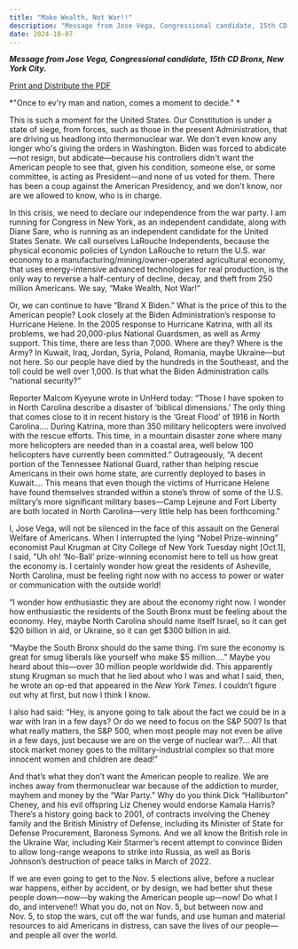 ```yaml
---
title: "Make Wealth, Not War!!"
description: "Message from Jose Vega, Congressional candidate, 15th CD Bronx, New York City. Once to every man and nation, comes a moment to decide. This is such a moment for the United States. Our Constitution is under a state of siege, from forces, such as those in the present Administration, that"
date: 2024-10-07
---
```


***Message from Jose Vega, Congressional candidate, 15th CD Bronx, New York City.***

<a href="/pdfs/statements/make-wealth-not-war_01_v4c_wealth-not-war.pdf" class="pdf-download-btn" target="_blank" download>
    <i class="fas fa-download"></i>
    Print and Distribute the PDF
</a>

*"Once to ev'ry man and nation, comes a moment to decide." *

This is such a moment for the United States. Our Constitution is under a state of siege, from forces, such as those in the present Administration, that are driving us headlong into thermonuclear war. We don't even know any longer who's giving the orders in Washington. Biden was forced to abdicate—not resign, but abdicate—because his controllers didn't want the American people to see that, given his condition, someone else, or some committee, is acting as President—and none of us voted for them. There has been a coup against the American Presidency, and we don't know, nor are we allowed to know, who is in charge.

In this crisis, we need to declare our independence from the war party. I am running for Congress in New York, as an independent candidate, along with Diane Sare, who is running as an independent candidate for the United States Senate. We call ourselves LaRouche Independents, because the physical economic policies of Lyndon LaRouche to return the U.S. war economy to a manufacturing/mining/owner-operated agricultural economy, that uses energy-intensive advanced technologies for real production, is the only way to reverse a half-century of decline, decay, and theft from 250 million Americans. We say, “Make Wealth, Not War!”

Or, we can continue to have “Brand X Biden.” What is the price of this to the American people? Look closely at the Biden Administration’s response to Hurricane Helene. In the 2005 response to Hurricane Katrina, with all its problems, we had 20,000-plus National Guardsmen, as well as Army support. This time, there are less than 7,000. Where are they? Where is the Army? In Kuwait, Iraq, Jordan, Syria, Poland, Romania, maybe Ukraine—but not here. So our people have died by the hundreds in the Southeast, and the toll could be well over 1,000. Is that what the Biden Administration calls “national security?”

Reporter Malcom Kyeyune wrote in UnHerd today: “Those I have spoken to in North Carolina describe a disaster of ‘biblical dimensions.’ The only thing that comes close to it in recent history is the ‘Great Flood’ of 1916 in North Carolina…. During Katrina, more than 350 military helicopters were involved with the rescue efforts. This time, in a mountain disaster zone where many more helicopters are needed than in a coastal area, well below 100 helicopters have currently been committed.” Outrageously, “A decent portion of the Tennessee National Guard, rather than helping rescue Americans in their own home state, are currently deployed to bases in Kuwait…. This means that even though the victims of Hurricane Helene have found themselves stranded within a stone’s throw of some of the U.S. military’s more significant military bases—Camp Lejeune and Fort Liberty are both located in North Carolina—very little help has been forthcoming.”

I, Jose Vega, will not be silenced in the face of this assault on the General Welfare of Americans. When I interrupted the lying “Nobel Prize-winning” economist Paul Krugman at City College of New York Tuesday night [Oct.1], I said, "Uh oh! ‘No-Ball’ prize-winning economist here to tell us how great the economy is. I certainly wonder how great the residents of Asheville, North Carolina, must be feeling right now with no access to power or water or communication with the outside world!

“I wonder how enthusiastic they are about the economy right now. I wonder how enthusiastic the residents of the South Bronx must be feeling about the economy. Hey, maybe North Carolina should name itself Israel, so it can get $20 billion in aid, or Ukraine, so it can get $300 billion in aid.

“Maybe the South Bronx should do the same thing. I’m sure the economy is great for smug liberals like yourself who make $5 million….” Maybe you heard about this—over 30 million people worldwide did. This apparently stung Krugman so much that he lied about who I was and what I said, then, he wrote an op-ed that appeared in the *New York Times*. I couldn’t figure out why at first, but now I think I know.

I also had said: “Hey, is anyone going to talk about the fact we could be in a war with Iran in a few days? Or do we need to focus on the S&P 500? Is that what really matters, the S&P 500, when most people may not even be alive in a few days, just because we are on the verge of nuclear war?… All that stock market money goes to the military-industrial complex so that more innocent women and children are dead!”

And that’s what they don’t want the American people to realize. We are inches away from thermonuclear war because of the addiction to murder, mayhem and money by the “War Party.” Why do you think Dick “Halliburton” Cheney, and his evil offspring Liz Cheney would endorse Kamala Harris? There’s a history going back to 2001, of contracts involving the Cheney family and the British Ministry of Defense, including its Minister of State for Defense Procurement, Baroness Symons. And we all know the British role in the Ukraine War, including Keir Starmer’s recent attempt to convince Biden to allow long-range weapons to strike into Russia, as well as Boris Johnson’s destruction of peace talks in March of 2022.

If we are even going to get to the Nov.&nbsp;5 elections alive, before a nuclear war happens, either by accident, or by design, we had better shut these people down—now—by waking the American people up—now! Do what I do, and intervene!! What you do, not on Nov.&nbsp;5, but between now and Nov.&nbsp;5, to stop the wars, cut off the war funds, and use human and material resources to aid Americans in distress, can save the lives of our people—and people all over the world.

